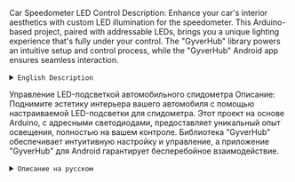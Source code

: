 Car Speedometer LED Control
Description: Enhance your car's interior aesthetics with custom LED illumination for the speedometer. This Arduino-based project, paired with addressable LEDs, brings you a unique lighting experience that's fully under your control. The "GyverHub" library powers an intuitive setup and control process, while the "GyverHub" Android app ensures seamless interaction.

<details>
<summary><code>English Description</code></summary>

# Car Speedometer LED Control

> Control and customize your car's speedometer illumination using Arduino and addressable LEDs.

## Table of Contents

- [Description](#description)
- [Features](#features)
- [Installation](#installation)
- [Usage](#usage)
- [Configuration](#configuration)
- [License](#license)

## Description

This project enables you to create a unique and customizable LED illumination for your car's speedometer. The code is written for Arduino Wemos Mini Pro and utilizes addressable LEDs. It comes with a powerful configuration interface powered by the "GyverHub" library, and it can be controlled using the companion "GyverHub" Android application.

## Features

- Adjust individual LED colors for each segment of the speedometer.
- Fine-tune the maximum brightness of the LED illumination.
- Choose from a variety of LED animation patterns.
- Sync your settings seamlessly with the "GyverHub" Android app.
- Intuitive and user-friendly configuration interface.

## Installation

1. Clone this repository to your Arduino IDE.
2. Install the "GyverHub" and "FastLED" libraries using the Arduino Library Manager.
3. Upload the sketch to your Arduino Wemos Mini Pro board.
4. Install the "GyverHub" Android app from the Play Store.

## Usage

1. Power up your Arduino Wemos Mini Pro.
2. Connect to the WiFi network named "SpeedometrLed."
3. Open the "GyverHub" Android app.
4. Access the configuration interface and customize your LED illumination.

## Configuration

The configuration is powered by the "GyverHub" library, which provides an intuitive interface for color selection, brightness adjustment, and animation selection. Changes made using the app are stored in EEPROM for persistent settings.

## License

This project is licensed under the [MIT License](LICENSE).
</details>


Управление LED-подсветкой автомобильного спидометра
Описание: Поднимите эстетику интерьера вашего автомобиля с помощью настраиваемой LED-подсветки для спидометра. Этот проект на основе Arduino, с адресными светодиодами, предоставляет уникальный опыт освещения, полностью на вашем контроле. Библиотека "GyverHub" обеспечивает интуитивную настройку и управление, а приложение "GyverHub" для Android гарантирует бесперебойное взаимодействие.

<details>
<summary><code>Описание на русском</code></summary>
# Управление LED-подсветкой автомобильного спидометра

> Управляйте и настраивайте подсветку спидометра автомобиля с помощью Arduino и адресных светодиодов.

## Оглавление

- [Описание](#описание)
- [Возможности](#возможности)
- [Установка](#установка)
- [Использование](#использование)
- [Настройка](#настройка)
- [Лицензия](#лицензия)

## Описание

Этот проект позволяет создать уникальную и настраиваемую LED-подсветку для спидометра вашего автомобиля. Код написан для платформы Arduino Wemos Mini Pro и использует адресные светодиоды. В проекте реализована мощная конфигурационная система, построенная на библиотеке "GyverHub", и управление осуществляется через приложение "GyverHub" для Android.

## Возможности

- Настройка цветов для каждого сегмента спидометра по отдельности.
- Точная настройка максимальной яркости LED-подсветки.
- Выбор из разнообразных анимаций светодиодов.
- Синхронизация настроек с приложением "GyverHub" для Android.
- Интуитивный и удобный интерфейс для настройки.

## Установка

1. Клонируйте этот репозиторий в свою Arduino IDE.
2. Установите библиотеки "GyverHub" и "FastLED" через менеджер библиотек Arduino.
3. Загрузите скетч на плату Arduino Wemos Mini Pro.
4. Установите приложение "GyverHub" для Android из Play Store.

## Использование

1. Включите плату Arduino Wemos Mini Pro.
2. Подключитесь к WiFi сети с именем "SpeedometrLed".
3. Откройте приложение "GyverHub" для Android.
4. Доступ к интерфейсу настройки для настройки LED-подсветки.

## Настройка

Настройка осуществляется с использованием библиотеки "GyverHub", которая предоставляет интуитивный интерфейс для выбора цветов, регулировки яркости и выбора анимаций. Изменения, внесенные с помощью приложения, сохраняются в EEPROM для постоянных настроек.


## Лицензия

Этот проект распространяется под [лицензией MIT](LICENSE).
</details>
</details>
